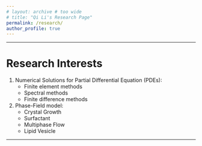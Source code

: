 ```yaml
---
# layout: archive # too wide
# title: "Qi Li's Research Page"
permalink: /research/
author_profile: true
---
```


<!-- 放关于研究的详细内容 -->
<!--{% include toc %} -->
---

# Research Interests 

1. Numerical Solutions for Partial Differential Equation (PDEs): 
   - Finite element methods 
   - Spectral methods 
   - Finite difference methods 
2. Phase-Field model: 
   - Crystal Growth
   - Surfactant 
   - Multiphase Flow
   - Lipid Vesicle

---

<!--


# Research Experiences 

## 1. Numerical Simulation of Plasma Equilibrium Evolution in Nuclear Fusion 

*Undergraduate Research Program at USTC* 

Supervisor: [Prof. Mengping ZHANG](https://dsxt.ustc.edu.cn/zj_ywjs.asp?zzid=860 "Prof. Mengping ZHANG's homepage"){:target="_blank"} 

07/2021 ~ 05/2022, USTC 

Defense: 12/30/2022 

The controlled nuclear fusion is one of the most prospective solution to the energy crisis and environmental problems. The tokamak has been widely investigated as the most feasible magnetically confined fusion device. Tearing mode instabilities have great influence on the fusion reaction thus worth studying. 

In this research, in order to simulate the evolution process of tokamak plasma instability numerically, we reviewed different formulations of the MHD equations, selected a suitable type of non-conservative resistive MHD, and developed a parallel solver using hybrid finite difference-Fourier pseudo spectral method in cylindrical coordinates. Using our solver, we simulated the (m,n)=(2,1) resistive tearing mode instability, and checked the results against those obtained from the CLT and M3D-C1 code with researchers from Institute of Plasma Physics, Chinese Academy of Science. Our solver exhibits satisfactory performance in conserving numerical divergence of the magnetic field, fitting the theoretical relation between logarithmic growth rate of kinetic energy and resistivity, revealing the tearing mode structure independent of initial perturbation at the linear stage, and reaching the final saturation stage. 

Below is a plot of the perturbation on the toroidal component of the electric field at time T=7000, which reveals the resistive tearing mode structure and should be independent of the initial perturbation, and a log-plot of kinetic energy evolution under different resistivity. Our code reveals the linear growing stage, mode structure and the logarithmic growth rate very well. 

<center>
    <img style = "
        border-radius: 0.3125em;
        box-shadow: 0 2px 4px 0 rgba(34,36,38,.12),0 2px 10px 0 rgba(34,36,38,.08);" 
        src = "../files/undergraduate-research-program/cpt_13.png" 
        width = "46.5%">
    <img style = "
        border-radius: 0.3125em;
        box-shadow: 0 2px 4px 0 rgba(34,36,38,.12),0 2px 10px 0 rgba(34,36,38,.08);" 
        src = "../files/undergraduate-research-program/energy.png" 
        width = "50%">
    <br />
    <div style = "
        color: orange;
        border-bottom: 1px solid #d9d9d9;
        display: inline-block;
        color: #999;
        padding: 2px;">
        left: tearing mode structure; right: kinetic energy
    </div>
    <p> </p>
</center>

We virtually discussed this research with [Prof. Chi-Wang SHU](https://www.dam.brown.edu/people/shu/ "Prof. Chi-Wang SHU' homepage"){:target="_blank"}. Thanks for his discussion and advice. 

Research report (in Chinese) preview: [here](../files/undergraduate-research-program/main.pdf){:target="_blank"}; Defense PPT (in Chinese) preview: [here](../files/undergraduate-research-program/PPT.pdf){:target="_blank"}. 

*[MHD]: Magnetohydrodynamics 


## 2. Positivity-Preserving Conservative Low-Rank Methods for Vlasov Dynamics 

Supervisor: [Prof. Xiangxiong ZHANG](https://www.math.purdue.edu/~zhan1966/ "Prof. Xiangxiong ZHANG's homepage"){:target="_blank"} 

06/2022 ~ 08/2022, Purdue University (remote) 

The high-dimensionality of Vlasov dynamics makes it expensive to solve by traditional numerical methods. Utilizing the low-rank structure of the solution, people have developed cost-efficient methods using low-rank matrix/tensor approximation. However, very often a low-rank approximation of a given non-negative matrix (which corresponds to the solution) can have negative elements which results in non-physical solutions. In this research, our goal is to develop a cost-efficient positivity-preserving conservative low-rank method to solve this problem. We designed two algorithms, one is the tangent-space accelerated alternating projection algorithm, and the other is the nuclear norm optimization, both with macroscopic quantities conservation. 

We virtually discussed this research with [Prof. Jing-Mei QIU](https://jingmeiqiu.github.io/ "Prof. Jing-Mei QIU's homepage"){:target="_blank"}. Thanks for her discussion and data. 

<center>
    <img style = "
        border-radius: 0.3125em;
        box-shadow: 0 2px 4px 0 rgba(34,36,38,.12),0 2px 10px 0 rgba(34,36,38,.08);" 
        src = "../files/summer-research/1.png" 
        width = "90%">
    <br />
    <div style = "
        color: orange;
        border-bottom: 1px solid #d9d9d9;
        display: inline-block;
        color: #999;
        padding: 2px;">
        original data from a conservative dynamic low-rank Vlasov solver
    </div>
    <p> </p>
</center>

<center>
    <img style = "
        border-radius: 0.3125em;
        box-shadow: 0 2px 4px 0 rgba(34,36,38,.12),0 2px 10px 0 rgba(34,36,38,.08);" 
        src = "../files/summer-research/2.png" 
        width = "90%">
    <br />
    <div style = "
        color: orange;
        border-bottom: 1px solid #d9d9d9;
        display: inline-block;
        color: #999;
        padding: 2px;">
        using tangent-space based alternating projection
    </div>
    <p> </p>
</center>

<center>
    <img style = "
        border-radius: 0.3125em;
        box-shadow: 0 2px 4px 0 rgba(34,36,38,.12),0 2px 10px 0 rgba(34,36,38,.08);" 
        src = "../files/summer-research/3.png" 
        width = "90%">
    <br />
    <div style = "
        color: orange;
        border-bottom: 1px solid #d9d9d9;
        display: inline-block;
        color: #999;
        padding: 2px;">
        using nuclear norm minimization
    </div>
    <p> </p>
</center>


## 3. Discontinuous Galerkin Methods for the p-Laplace Equation 

*Bachelor's Thesis at USTC* 

Supervisor: [Prof. Yan XU](https://faculty.ustc.edu.cn/yxu "Prof. Yan XU's homepage"){:target="_blank"} 

12/2022 ~ 06/2023, USTC 

Defense: 06/07/2023 

We study the high-order local discontinuous Galerkin (LDG) method for the p-Laplace equation. We reformulate our spatial discretization as an equivalent convex minimization problem and use a preconditioned gradient descent method as the nonlinear solver. For the first time, a weighted preconditioner that provides hk-independent convergence is applied in the LDG setting. For polynomial order k ≥ 1, we rigorously establish the solvability of our scheme and provide a priori error estimates in a mesh-dependent energy norm. Our error estimates are under a different and non-equivalent distance from existing LDG results. For arbitrarily high-order polynomials under the assumption that the exact solution has enough regularity, the error estimates demonstrate the potential for high-order accuracy. Our numerical results exhibit the desired convergence speed facilitated by the preconditioner, and we observe best convergence rates in gradient variables in alignment with linear LDG, and optimal rates in the primal variable when 1 < p ≤ 2. 

arXiv preprint (submitted): [here](https://arxiv.org/abs/2311.09119 "arXiv link"){:target="_blank"} 


---


# Numerical PDE Programming (choronological order) 

| PDE | method | domain | mesh | language |
| --- | --- | --- | --- | --- |
| Poisson (Dirichlet) | 2-order FD | 2D rectangle | uniform Cartesian | Matlab |
| compressible Euler | 5-order FD-WENO | 1D interval | uniform Cartesian | Fortran |
| compressible Navier--Stokes | 5-order FD-WENO | 2D rectangle | uniform Cartesian | Fortran + OpenMP |
| Hamilton-Jacobi | 5-order FD-WENO | 2D rectangle | uniform Cartesian | Fortran + OpenMP |
| compressible RMHD | 5-order FD-HJ | 2D rectangle | uniform Cartesian | Fortran + OpenMP |
| compressible RMHD | 4-order FD-HJ + Fourier | 3D toroidal with rectangular section | uniform Cylindrical | Fortran + OpenMP |
| compressible RMHD | 3-order FD-HJ + Fourier | 3D toroidal with circular section | uniform Cartesian (embedded) | Fortran + OpenMP + MPI |
| compressible MHD | arbitrary-degree DG (locally div-free) | 2D rectangle | arbitrary Cartesian | Fortran + OpenMP + MPI |
| Poisson | arbitrary-degree FEM | 1D interval | arbitrary Cartesian | Matlab |
| Poisson | quadratic FEM | 2D polygon | triangular | Matlab |
| Poisson | LDG | 1D interval | arbitrary Cartesian | Matlab |
| Poisson | HDG | 1D interval | arbitrary Cartesian | Matlab |
| Poisson | arbitrary-degree MD-LDG (good results up to k=9) | 2D polygon | triangular | Matlab |
| p-Laplace | arbitrary-degree LDG | 1D interval | arbitrary Cartesian | Matlab |
| p-Laplace | arbitrary-degree LDG | 2D polygon | triangular | Matlab |
| mixed FEM | arbitrary-degree FEM | 2D polygon | triangular | MFEM |



-->